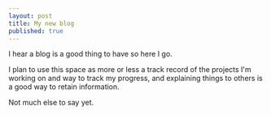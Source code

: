 ```yaml
---
layout: post
title: My new blog
published: true
---
```

I hear a blog is a good thing to have so here I go.

I plan to use this space as more or less a track record of the projects I'm working on and way to track my progress, and explaining things to others is a good way to retain information.

Not much else to say yet.
